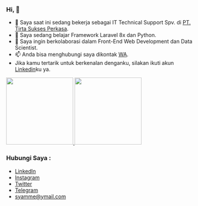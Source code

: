 ### Hi, 👋

- 🔭 Saya saat ini sedang bekerja sebagai IT Technical Support Spv. di [PT. Tirta Sukses Perkasa](http://www.club.co.id/).
- 🌱 Saya sedang belajar Framework Laravel 8x dan Python.
- 👯 Saya ingin berkolaborasi dalam Front-End Web Development dan Data Scientist.
- 📫 Anda bisa menghubungi saya dikontak [WA](https://wa.me/6285740225212).
- Jika kamu tertarik untuk berkenalan denganku, silakan ikuti akun [Linkedin](linkedin.com/in/syamme)ku ya.


<p align="left">
<a href="https://github.com/samery46">
<img height="180em" src="https://github-readme-stats-eight-theta.vercel.app/api?username=samery46&show_icons=true&theme=algolia&include_all_commits=true&count_private=true"/>
<img height="180em" src="https://github-readme-stats-eight-theta.vercel.app/api/top-langs/?username=samery46&layout=compact&langs_count=8&theme=algolia"/>
</a>
</p>

### Hubungi Saya :
- <a href="https://linkedin.com/in/syamme/">LinkedIn</a>
- <a href="https://www.instagram.com/sam_ery">Instagram</a>
- <a href="https://twitter/Sam_Ery">Twitter</a>
- <a href="https://t.me/Sam_Ery">Telegram</a>
- syamme@ymail.com

<!--
**samery46/samery46** is a ✨ _special_ ✨ repository because its `README.md` (this file) appears on your GitHub profile.

Here are some ideas to get you started:

- 🔭 I’m currently working on ...
- 🌱 I’m currently learning ...
- 👯 I’m looking to collaborate on ...
- 🤔 I’m looking for help with ...
- 💬 Ask me about ...
- 📫 How to reach me: ...
- 😄 Pronouns: ...
- ⚡ Fun fact: ...
-->
